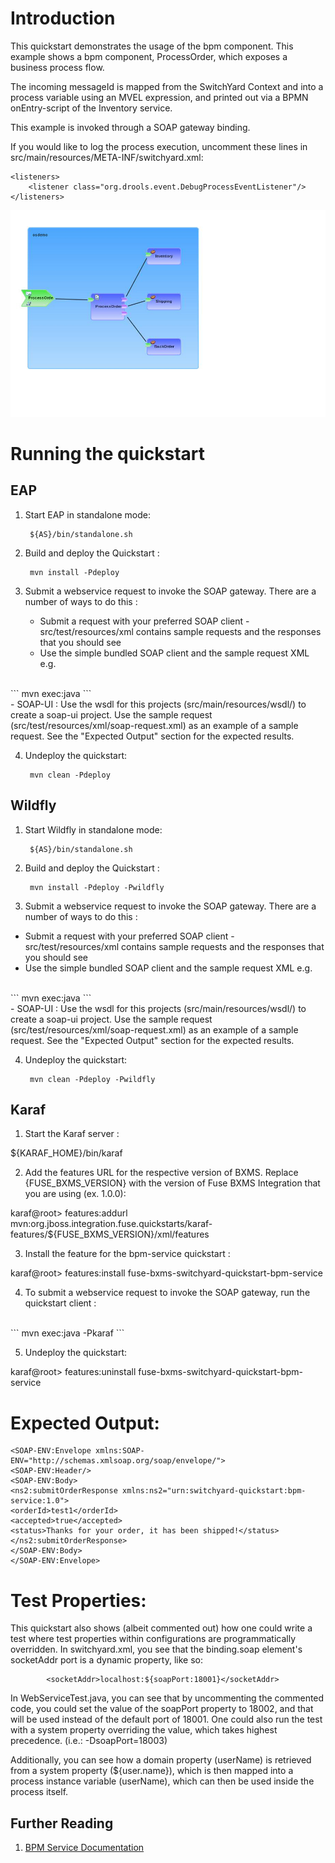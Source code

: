 Introduction
============
This quickstart demonstrates the usage of the bpm component.
This example shows a bpm component, ProcessOrder, which exposes a business process flow.

The incoming messageId is mapped from the SwitchYard Context and into a process variable
using an MVEL expression, and printed out via a BPMN onEntry-script of the Inventory service.

This example is invoked through a SOAP gateway binding.

If you would like to log the process execution, uncomment these lines in
src/main/resources/META-INF/switchyard.xml:
```
<listeners>
    <listener class="org.drools.event.DebugProcessEventListener"/>
</listeners>
```

![BPM Service Quickstart](https://github.com/jboss-switchyard/quickstarts/raw/master/bpm-service/bpm-service.jpg)


Running the quickstart
======================


EAP
----------
1. Start EAP in standalone mode:

        ${AS}/bin/standalone.sh

2. Build and deploy the Quickstart : 

        mvn install -Pdeploy

3. Submit a webservice request to invoke the SOAP gateway.  There are a number of ways to do this :
    - Submit a request with your preferred SOAP client - src/test/resources/xml contains sample 
      requests and the responses that you should see
    - Use the simple bundled SOAP client and the sample request XML e.g.
<br/>
```
            mvn exec:java
```
<br/>
    - SOAP-UI : Use the wsdl for this projects (src/main/resources/wsdl/) to create a soap-ui 
      project.  Use the sample request (src/test/resources/xml/soap-request.xml) as an example 
      of a sample request.   See the "Expected Output" section for the expected results.

4. Undeploy the quickstart:

        mvn clean -Pdeploy

Wildfly
----------
1. Start Wildfly in standalone mode:

        ${AS}/bin/standalone.sh

2. Build and deploy the Quickstart : 

        mvn install -Pdeploy -Pwildfly

3. Submit a webservice request to invoke the SOAP gateway.  There are a number of ways to do this :
- Submit a request with your preferred SOAP client - src/test/resources/xml contains sample 
requests and the responses that you should see
- Use the simple bundled SOAP client and the sample request XML e.g.
<br/>
```
        mvn exec:java
```
<br/>
- SOAP-UI : Use the wsdl for this projects (src/main/resources/wsdl/) to create a soap-ui 
project.  Use the sample request (src/test/resources/xml/soap-request.xml) as an example 
of a sample request.   See the "Expected Output" section for the expected results.

4. Undeploy the quickstart:

        mvn clean -Pdeploy -Pwildfly


Karaf
----------
1. Start the Karaf server :

${KARAF_HOME}/bin/karaf

2. Add the features URL for the respective version of BXMS.   Replace {FUSE_BXMS_VERSION}
with the version of Fuse BXMS Integration that you are using (ex. 1.0.0): 

karaf@root> features:addurl mvn:org.jboss.integration.fuse.quickstarts/karaf-features/${FUSE_BXMS_VERSION}/xml/features


3. Install the feature for the bpm-service quickstart :

karaf@root> features:install fuse-bxms-switchyard-quickstart-bpm-service

4. To submit a webservice request to invoke the SOAP gateway, run the quickstart client :
<br/>
```
mvn exec:java -Pkaraf
```
<br/>

5. Undeploy the quickstart:

karaf@root> features:uninstall fuse-bxms-switchyard-quickstart-bpm-service



Expected Output:
================

```
<SOAP-ENV:Envelope xmlns:SOAP-ENV="http://schemas.xmlsoap.org/soap/envelope/">
<SOAP-ENV:Header/>
<SOAP-ENV:Body>
<ns2:submitOrderResponse xmlns:ns2="urn:switchyard-quickstart:bpm-service:1.0">
<orderId>test1</orderId>
<accepted>true</accepted>
<status>Thanks for your order, it has been shipped!</status>
</ns2:submitOrderResponse>
</SOAP-ENV:Body>
</SOAP-ENV:Envelope>
```


Test Properties:
================
This quickstart also shows (albeit commented out) how one could write a test where test properties within configurations are programmatically overridden.  In switchyard.xml, you see that the binding.soap element's socketAddr port is a dynamic property, like so:
```
        <socketAddr>localhost:${soapPort:18001}</socketAddr>
```
In WebServiceTest.java, you can see that by uncommenting the commented code, you could set the value of the soapPort property to 18002, and that will be used instead of the default port of 18001.  One could also run the test with a system property overriding the value, which takes highest precedence. (i.e.: -DsoapPort=18003)

Additionally, you can see how a domain property (userName) is retrieved from a system property (${user.name}), which is then mapped into a process instance variable (userName), which can then be used inside the process itself.

## Further Reading

1. [BPM Service Documentation](https://docs.jboss.org/author/display/SWITCHYARD/BPM)
